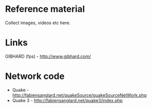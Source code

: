 # Reference material

Collect images, videos etc here.

# Links

GIBHARD (fps) - http://www.gibhard.com/


# Network code

* Quake   - http://fabiensanglard.net/quakeSource/quakeSourceNetWork.php
* Quake 3 - http://fabiensanglard.net/quake3/index.php
